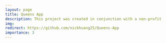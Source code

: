 ```yaml
---
layout: page
title: Queens App
description: This project was created in conjunction with a non-profit organization, We Are Queens. This app will serve as a social media interface and personal tracker for participants in the Queens movement to post about their daily GAP reflections. As the Product Manager, I designed the high level structure of the app, as well as built the Storyboard and front-end functionality.
img: 
redirect: https://github.com/nickhuang25/Queens-App
importance: 3
---
```


